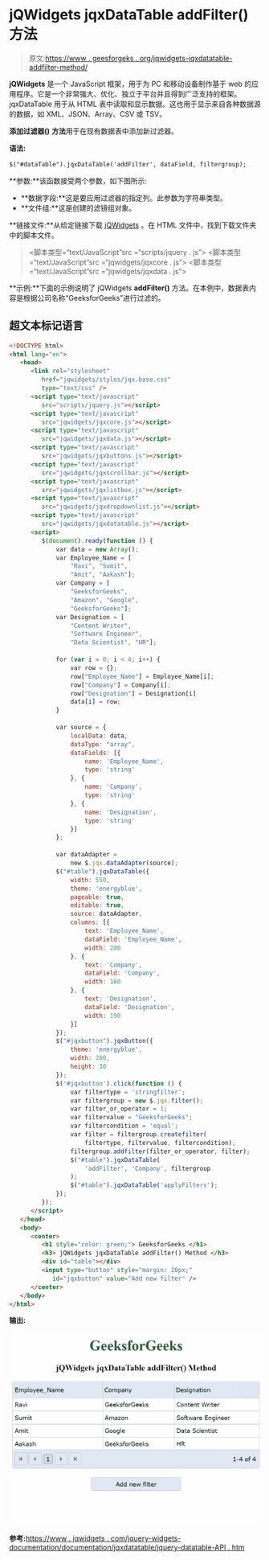 # jQWidgets jqxDataTable addFilter()方法

> 原文:[https://www . geesforgeks . org/jqwidgets-jqxdatatable-addfilter-method/](https://www.geeksforgeeks.org/jqwidgets-jqxdatatable-addfilter-method/)

**jQWidgets** 是一个 JavaScript 框架，用于为 PC 和移动设备制作基于 web 的应用程序。它是一个非常强大、优化、独立于平台并且得到广泛支持的框架。jqxDataTable 用于从 HTML 表中读取和显示数据。这也用于显示来自各种数据源的数据，如 XML、JSON、Array、CSV 或 TSV。

**添加过滤器()** **方法**用于在现有数据表中添加新过滤器。

**语法:**

```html
$("#dataTable").jqxDataTable('addFilter', dataField, filtergroup);
```

**参数:**该函数接受两个参数，如下图所示:

*   **数据字段:**这是要应用过滤器的指定列。此参数为字符串类型。
*   **文件组:**这是创建的滤镜组对象。

**链接文件:**从给定链接下载 [jQWidgets](https://www.jqwidgets.com/download/) 。在 HTML 文件中，找到下载文件夹中的脚本文件。

> <link rel="”stylesheet”" href="”jqwidgets/styles/jqx.base.css”" type="”text/css”">
> <脚本类型=“text/JavaScript”src =“scripts/jquery . js”></script>
> <脚本类型=“text/JavaScript”src =“jqwidgets/jqxcore . js”></script>
> <脚本类型=“text/JavaScript”src =“jqwidgets/jqxdata . js”>

**示例:**下面的示例说明了 jQWidgets **addFilter()** 方法。在本例中，数据表内容是根据公司名称“GeeksforGeeks”进行过滤的。

## 超文本标记语言

```html
<!DOCTYPE html>
<html lang="en">
   <head>
      <link rel="stylesheet" 
         href="jqwidgets/styles/jqx.base.css"
         type="text/css" />
      <script type="text/javascript" 
         src="scripts/jquery.js"></script>
      <script type="text/javascript" 
         src="jqwidgets/jqxcore.js"></script>
      <script type="text/javascript" 
         src="jqwidgets/jqxdata.js"></script>
      <script type="text/javascript"
         src="jqwidgets/jqxbuttons.js"></script>
      <script type="text/javascript" 
         src="jqwidgets/jqxscrollbar.js"></script>
      <script type="text/javascript" 
         src="jqwidgets/jqxlistbox.js"></script>
      <script type="text/javascript" 
         src="jqwidgets/jqxdropdownlist.js"></script>
      <script type="text/javascript"
         src="jqwidgets/jqxdatatable.js"></script>
      <script>
         $(document).ready(function () {
             var data = new Array();
             var Employee_Name = [
                 "Ravi", "Sumit",
                 "Amit", "Aakash"];
             var Company = [
                 "GeeksforGeeks",
                 "Amazon", "Google",
                 "GeeksforGeeks"];
             var Designation = [
                 "Content Writer",
                 "Software Engineer",
                 "Data Scientist", "HR"];

             for (var i = 0; i < 4; i++) {
                 var row = {};
                 row["Employee_Name"] = Employee_Name[i];
                 row["Company"] = Company[i];
                 row["Designation"] = Designation[i]
                 data[i] = row;
             }

             var source = {
                 localData: data,
                 dataType: "array",
                 dataFields: [{
                     name: 'Employee_Name',
                     type: 'string'
                 }, {
                     name: 'Company',
                     type: 'string'
                 }, {
                     name: 'Designation',
                     type: 'string'
                 }]
             };

             var dataAdapter =
                 new $.jqx.dataAdapter(source);
             $("#table").jqxDataTable({
                 width: 550,
                 theme: 'energyblue',
                 pageable: true,
                 editable: true,
                 source: dataAdapter,
                 columns: [{
                     text: 'Employee_Name',
                     dataField: 'Employee_Name',
                     width: 200
                 }, {
                     text: 'Company',
                     dataField: 'Company',
                     width: 160
                 }, {
                     text: 'Designation',
                     dataField: 'Designation',
                     width: 190
                 }]
             });
             $("#jqxbutton").jqxButton({
                 theme: 'energyblue',
                 width: 200,
                 height: 30
             });
             $('#jqxbutton').click(function () {
                 var filtertype = 'stringfilter';
                 var filtergroup = new $.jqx.filter();
                 var filter_or_operator = 1;
                 var filtervalue = "GeeksforGeeks";
                 var filtercondition = 'equal';
                 var filter = filtergroup.createfilter(
                     filtertype, filtervalue, filtercondition);
                 filtergroup.addfilter(filter_or_operator, filter);
                 $("#table").jqxDataTable(
                     'addFilter', 'Company', filtergroup
                 );
                 $("#table").jqxDataTable('applyFilters');
             });
         });
      </script>
   </head>
   <body>
      <center>
         <h1 style="color: green;"> GeeksforGeeks </h1>
         <h3> jQWidgets jqxDataTable addFilter() Method </h3>
         <div id="table"></div>
         <input type="button" style="margin: 20px;"
            id="jqxbutton" value="Add new filter" />
      </center>
   </body>
</html>
```

**输出:**

![](img/291fd436d5f69900e916669e473e7735.png)

**参考:**[https://www . jqwidgets . com/jquery-widgets-documentation/documentation/jqxdatatable/jquery-datatable-API . htm](https://www.jqwidgets.com/jquery-widgets-documentation/documentation/jqxdatatable/jquery-datatable-api.htm)